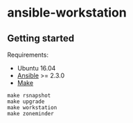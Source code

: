 # ansible-workstation

## Getting started

Requirements:

* Ubuntu 16.04
* [Ansible](https://www.ansible.com/) >= 2.3.0
* [Make](https://www.gnu.org/software/make/)

```
make rsnapshot
make upgrade
make workstation
make zoneminder
```

